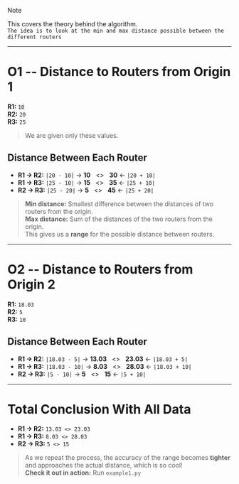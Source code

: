 > [!NOTE]
> This covers the theory behind the algorithm. <br />
> `The idea is to look at the min and max distance possible between the different routers`

---

# O1 -- Distance to Routers from Origin 1

**R1:** `10`  
**R2:** `20`  
**R3:** `25`  

> We are given only these values.

## Distance Between Each Router
- **R1 → R2:** `|20 - 10|` → **10** &nbsp; <> &nbsp; **30** ← `|20 + 10|`
- **R1 → R3:** `|25 - 10|` → **15** &nbsp; <> &nbsp; **35** ← `|25 + 10|`
- **R2 → R3:** `|25 - 20|` → **5** &nbsp; <> &nbsp; **45** ← `|25 + 20|`

> **Min distance:** Smallest difference between the distances of two routers from the origin.  
> **Max distance:** Sum of the distances of the two routers from the origin.  
> This gives us a **range** for the possible distance between routers.

---

# O2 -- Distance to Routers from Origin 2

**R1:** `18.03`  
**R2:** `5`  
**R3:** `10`  

## Distance Between Each Router
- **R1 → R2:** `|18.03 - 5|` → **13.03** &nbsp; <> &nbsp; **23.03** ← `|18.03 + 5|`
- **R1 → R3:** `|18.03 - 10|` → **8.03** &nbsp; <> &nbsp; **28.03** ← `|18.03 + 10|`
- **R2 → R3:** `|5 - 10|` → **5** &nbsp; <> &nbsp; **15** ← `|5 + 10|`

---

# Total Conclusion With All Data

- **R1 → R2:** `13.03 <> 23.03`  
- **R1 → R3:** `8.03 <> 28.03`  
- **R2 → R3:** `5 <> 15`

> As we repeat the process, the accuracy of the range becomes **tighter** and approaches the actual distance, which is so cool! <br />
> **Check it out in action:** Run `example1.py`
